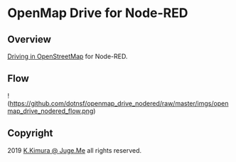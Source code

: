 # OpenMap Drive for Node-RED

## Overview

[Driving in OpenStreetMap](https://github.com/dotnsf/openmap_drive) for Node-RED.


## Flow

!(https://github.com/dotnsf/openmap_drive_nodered/raw/master/imgs/openmap_drive_nodered_flow.png)


## Copyright

2019 [K.Kimura @ Juge.Me](https://github.com/dotnsf) all rights reserved.
